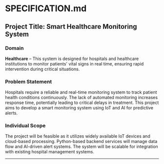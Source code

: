 # SPECIFICATION.md

## Project Title: Smart Healthcare Monitoring System

### Domain
**Healthcare** – This system is designed for hospitals and healthcare institutions to monitor patients' vital signs in real time, ensuring rapid intervention during critical situations.

### Problem Statement
Hospitals require a reliable and real-time monitoring system to track patient health conditions continuously. The lack of automated monitoring increases response time, potentially leading to critical delays in treatment. This project aims to develop a smart monitoring system using IoT and AI for predictive alerts.

### Individual Scope
The project will be feasible as it utilizes widely available IoT devices and cloud-based processing. Python-based backend services will manage data flow and AI-driven alert systems. The system will be scalable for integration with existing hospital management systems.

---
